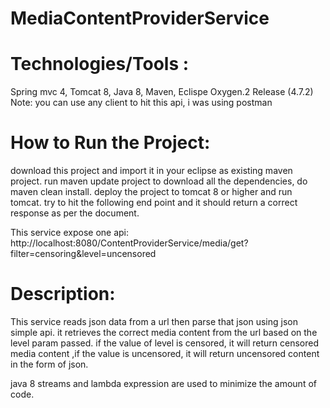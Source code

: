 # MediaContentProviderService

# Technologies/Tools : 
Spring mvc 4, Tomcat 8, Java 8, Maven, Eclispe Oxygen.2 Release (4.7.2)
Note: you can use any client to hit this api, i was using postman

# How to Run the Project: 
download this project and import it in your eclipse as existing maven project. run maven update project to download all the dependencies, do maven clean install. deploy the project to tomcat 8 or higher and run tomcat. try to hit the following end point and it should return a correct response as per the document.

This service expose one api:
http://localhost:8080/ContentProviderService/media/get?filter=censoring&level=uncensored

# Description: 
This service reads json data from a url then parse that json using json simple api. it retrieves the correct media content from the url based on the level param passed.
if the value of level is censored, it will return censored media content ,if the value is uncensored, it will return uncensored content in the form of json.

java 8 streams and lambda expression are used to minimize the amount of code.
